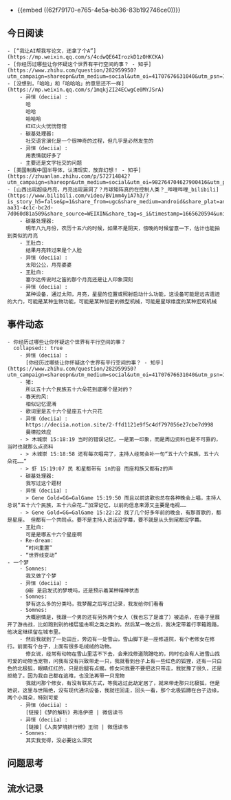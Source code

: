 - {{embed ((62f79170-e765-4e5a-bb36-83b192746ce0))}}
## 今日阅读
	- [“我让AI帮我写论文，还拿了个A”](https://mp.weixin.qq.com/s/4cdwQE64IrozkD1zOHKCKA)
	- [你经历过哪些让你怀疑这个世界有平行空间的事？ - 知乎](https://www.zhihu.com/question/282959950?utm_campaign=shareopn&utm_medium=social&utm_oi=41707676631040&utm_psn=1563692200982114304&utm_source=wechat_session&utm_content=group3_questions)
	- [没想到，「哈哈」和「哈哈哈」的意思还不一样](https://mp.weixin.qq.com/s/1mqkjZI24ECwgCe0MYJSrA)
		- 异恒（deciia）:
		  哈
		  哈哈
		  哈哈哈
		  红红火火恍恍惚惚
		- 碳基处理器:
		  社交语言演化是一个很神奇的过程，但几乎是必然发生的
		- 异恒（deciia）:
		  用表情就好多了
		- 主要还是文字社交的问题
	- [美国制裁中国半导体，认清现实，放弃幻想！ - 知乎](https://zhuanlan.zhihu.com/p/572714842?utm_campaign=shareopn&utm_medium=social&utm_oi=982764704627900416&utm_psn=1563801119834419200&utm_source=wechat_session&s_r=0)
	- [山西出现超级月亮，月亮出现漏洞了？月球矩阵真的在控制人类？_哔哩哔哩_bilibili](https://www.bilibili.com/video/BV1mm4y1A7h3/?is_story_h5=false&p=1&share_from=ugc&share_medium=android&share_plat=android&share_session_id=fdc91d34-aa31-4c1c-bc2d-7d060d81a509&share_source=WEIXIN&share_tag=s_i&timestamp=1665620594&unique_k=8U9hslq)
		- 碳基处理器:
		  明年八九月份，农历十五六的时候，如果不是阴天，傍晚的时候留意一下，估计也能拍到类似的月亮
		- 王肚白:
		  结果月亮转过来是个人脸
		- 异恒（deciia）:
		  太阳公公，月亮婆婆
		- 王肚白:
		  塞尔达传说时之笛的那个月亮还是让人印象深刻
		- 异恒（deciia）:
		  某种设备，通过太阳，月亮，星星的位置或照射启动什么功能，这设备可能是远古遗迹的大门，可能是某种生物功能，可能是某种加密的微型机械，可能是星球维度的某种宏观机械
## 事件动态
	- 你经历过哪些让你怀疑这个世界有平行空间的事？
	  collapsed:: true
		- 异恒（deciia）:
		  [你经历过哪些让你怀疑这个世界有平行空间的事？ - 知乎](https://www.zhihu.com/question/282959950?utm_campaign=shareopn&utm_medium=social&utm_oi=41707676631040&utm_psn=1563692200982114304&utm_source=wechat_session&utm_content=group3_questions)
		- 猪:
		  所以五十六个民族五十六朵花到底哪个是对的？
		- 春天的风:
		  相似记忆混淆
		- 歌词里是五十六个星座五十六只花
		- 异恒（deciia）:
		  https://deciia.notion.site/2-ffd1121e9f5c4df797056e27cbe7d998
		  曼德拉效应
		- > 木城崇 15:18:19 当时的错误记忆，一是第一印象，而是周边资料也是不可靠的，当时也就那么点资料
		- > 木城崇 15:18:58 还有每次唱完了，主持人经常会补一句“五十六个民族，五十六朵花……”
		- > 虾 15:19:07 民 和星都带有 in的音 而座和族又都有z的声
		- 碳基处理器:
		  我写过这个题材
		- 异恒（deciia）:
		  > Gene Gold=GG=GalGame 15:19:50 而且以前这歌也总在各种晚会上唱，主持人总说“五十六个民族，五十六朵花…”加深记忆，以前的信息来源又主要是电视……
		- > Gene Gold=GG=GalGame 15:22:22 找了几个好多年前的晚会，有那首歌的，都是星座。 但都有一个共同点。要不是主持人说话没字幕，要不就是从头到尾都没字幕。
		- 王肚白:
		  可是是哪五十六个星座啊
		- Re-dream:
		  “时间重置”
		- “世界线变动”
	- 一个梦
		- Somnes:
		  我又做了个梦
		- 异恒（deciia）:
		  @新 是启发式的梦境吗，还是预示着某种精神状态
		- Somnes:
		  梦有这么多的分类吗，我梦醒之后写过记录，我发给你们看看
		- Somnes:
		  大概剧情是，我跟一个男的还有另外两个女人（我也忘了是谁了）被追杀，在巷子里展开了游击战，比如跑到别的楼层狙击啊之类之类的。然后某一晚之后，我决定带着行李箱跑路，他决定继续留在城市里。
		- 然后我就到了一处田丘，旁边有一处雪山，雪山脚下是一座修道院，有个老修女在修行。前面有个台子，上面有很多毛绒绒的动物。
		  修女说，经常有动物在雪山里活不下去，会来找修道院蹭吃的，同时也会有人进雪山找可爱的动物当宠物，问我有没有兴致带走一只，我就看到台子上有一些红色的狐狸，还有一只白色的北极狐，眼睛红红的，只是后腿有点瘸。修女问我要不要把这只带走，我犹豫了很久，还是拒绝了。因为我自己都在逃难，也没法再带一只宠物
		  我就问那个修女，有没有联系方式，等我逃过此劫定居了，就来带走那只北极狐，但是她说，这里与世隔绝，没有现代通讯设备，我就往回走，回头一看，那个北极狐蹲在台子边缘，两个小耳朵，特别可爱
		- 异恒（deciia）:
		  [链接]《梦的解析》弗洛伊德 | 微信读书
		- 异恒（deciia）:
		  [链接]《人类梦境排行榜》王彻 | 微信读书
		- Somnes:
		  其实我觉得，没必要这么深究
## 问题思考
## 流水记录